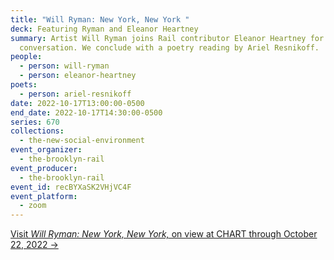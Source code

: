 ```yaml
---
title: "Will Ryman: New York, New York "
deck: Featuring Ryman and Eleanor Heartney
summary: Artist Will Ryman joins Rail contributor Eleanor Heartney for a
  conversation. We conclude with a poetry reading by Ariel Resnikoff.
people:
  - person: will-ryman
  - person: eleanor-heartney
poets:
  - person: ariel-resnikoff
date: 2022-10-17T13:00:00-0500
end_date: 2022-10-17T14:30:00-0500
series: 670
collections:
  - the-new-social-environment
event_organizer:
  - the-brooklyn-rail
event_producer:
  - the-brooklyn-rail
event_id: recBYXaSK2VHjVC4F
event_platform:
  - zoom
---
```

[V﻿isit *Will Ryman: New York, New York,* on view at CHART through October 22, 2022 →](https://chart-gallery.com/exhibitions/36-will-ryman-new-york-new-york/overview/)